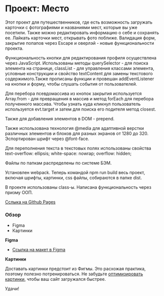 # Проект: Место

Этот проект для путешественников, где есть возможность загружать карточки с фотографиями и названиями мест, которые вы уже посетили. Также можно редактировать информацию о себе и сохранять ее.
Лайкать карточки мест, открывать фото поближе.
Валидация форм, закрытие попапов через Escape и оверлэй - новые функциональности проекта.

Функциональность кнопки для редактирования профиля осуществлена через JavaScript. Использованы методы querySelector - для поиска элемента на странице, classList - для управления классами элемента, условные конструкции и свойство textContent для замены текстового содержимого.Также прописаны функции и провешан addEventListener на кнопки и форму, чтобы слушать события от пользователей.

Для перебора псевдомассива из кнопок закрытия используется Array.from - для превращения в массив и метод forEach для перебора полученного массива.
Чтобы узнать куда кликнул пользователь используется evt.target и затем для поиска его подителя метод closest.

Также для добавления элементов в DOM - prepend.

Также использована технология @media для адаптивной верстки различных элементов и блоков для разных экранов от 1280 до 320.
Эспортирован шрифт через @font-face.

Для переполнения текста в текстовых полях использованы свойства
text-overflow: ellipsis;
white-space: nowrap;
overflow: hidden;

Файлы по папкам распределены по системе БЭМ.

Установлен webpack. Теперь командой npm run build весь проект, включая шрифты, картинки, css файлы, собираются в папке dist.

В проекте использованы class-ы. Написана функциональность через призму ООП.

[Сслыка на Github Pages](https://yuliaovchinnikova.github.io/mesto/index.html)

### Обзор

- Figma
- Картинки

**Figma**

- [Ссылка на макет в Figma](https://www.figma.com/file/2cn9N9jSkmxD84oJik7xL7/JavaScript.-Sprint-4?node-id=0%3A1)

**Картинки**

Доставать картинки предстоит из Фигмы. Это расхожая практика, поэтому полезно потренироваться.
Не забудьте [оптимизировать картинки](https://tinypng.com/), чтобы ваш сайт загружался быстрее.

Удачи!

